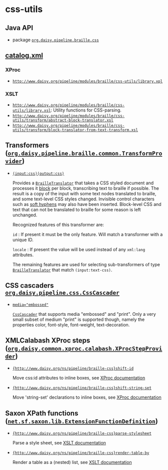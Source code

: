 # css-utils

## Java API

- package [`org.daisy.pipeline.braille.css`](java/org/daisy/pipeline/braille/css/)

## [catalog.xml](resources/META-INF/catalog.xml)

### XProc

- [`http://www.daisy.org/pipeline/modules/braille/css-utils/library.xpl`](resources/xml/library.xpl)

### XSLT

- [`http://www.daisy.org/pipeline/modules/braille/css-utils/library.xsl`](resources/xml/library.xsl): Utility functions for CSS-parsing.
- [`http://www.daisy.org/pipeline/modules/braille/css-utils/transform/abstract-block-translator.xsl`](resources/xml/transform/abstract-block-translator.xsl)
- [`http://www.daisy.org/pipeline/modules/braille/css-utils/transform/block-translator-from-text-transform.xsl`](resources/xml/transform/block-translator-from-text-transform.xsl)

## Transformers ([`org.daisy.pipeline.braille.common.TransformProvider`](http://daisy.github.io/pipeline/api/org/daisy/pipeline/braille/common/TransformProvider.html))

- [`(input:css)(output:css)`](java/org/daisy/pipeline/braille/css/impl/CSSBlockTransform.java)

  Provides a
  [`BrailleTranslator`](http://daisy.github.io/pipeline/api/org/daisy/pipeline/braille/common/BrailleTranslator.html)
  that takes a CSS styled document and processes it
  [block](https://www.w3.org/TR/2007/WD-css3-box-20070809/#block-level)
  per block, transcribing text to braille if possible. The result is a
  copy of the input with some text nodes translated to braille, and
  some text-level CSS styles changed. Invisible control characters
  such as [soft
  hyphens](https://www.unicode.org/reports/tr14/tr14-39.html#SoftHyphen)
  may also have been inserted. Block-level CSS and text that can not
  be translated to braille for some reason is left unchanged.

  Recognized features of this transformer are:

  `id`
  : If present it must be the only feature. Will match a transformer with a unique ID.

  `locale`
  : If present the value will be used instead of any `xml:lang` attributes.

  The remaining features are used for selecting sub-transformers of
  type
  [`BrailleTranslator`](http://daisy.github.io/pipeline/api/org/daisy/pipeline/braille/common/BrailleTranslator.html)
  that match `(input:text-css)`.
  
## CSS cascaders [`org.daisy.pipeline.css.CssCascader`](http://daisy.github.io/pipeline/api/org/daisy/pipeline/css/CssCascader.html)

- [`media="embossed"`](java/org/daisy/pipeline/braille/css/impl/BrailleCssCascader.java)

  [`CssCascader`](http://daisy.github.io/pipeline/api/org/daisy/pipeline/css/CssCascader.html)
  that supports media "embossed" and "print". Only a very small subset
  of medium "print" is supported though, namely the properties color,
  font-style, font-weight, text-decoration.

## XMLCalabash XProc steps ([`org.daisy.common.xproc.calabash.XProcStepProvider`](http://daisy.github.io/pipeline/api/org/daisy/common/xproc/calabash/XProcStepProvider.html))

- [`{http://www.daisy.org/ns/pipeline/braille-css}shift-id`](java/org/daisy/pipeline/braille/css/calabash/impl/CssShiftIdStep.java)

  Move css:id attributes to inline boxes, see [XProc documentation](resources/xml/shift-id.xpl)

- [`{http://www.daisy.org/ns/pipeline/braille-css}shift-string-set`](java/org/daisy/pipeline/braille/css/calabash/impl/CssShiftStringSetStep.java)

  Move 'string-set' declarations to inline boxes, see [XProc documentation](resources/xml/shift-string-set.xpl)

## Saxon XPath functions ([`net.sf.saxon.lib.ExtensionFunctionDefinition`](https://www.saxonica.com/html/documentation9.8/javadoc/net/sf/saxon/lib/ExtensionFunctionDefinition.html))

- [`{http://www.daisy.org/ns/pipeline/braille-css}parse-stylesheet`](java/org/daisy/pipeline/braille/css/saxon/impl/ParseStylesheetDefinition.java)

  Parse a style sheet, see [XSLT documentation](resources/xml/base.xsl)

- [`{http://www.daisy.org/ns/pipeline/braille-css}render-table-by`](java/org/daisy/pipeline/braille/css/saxon/impl/RenderTableByDefinition.java)

  Render a table as a (nested) list, see [XSLT documentation](resources/xml/library.xsl)


<link rev="dp2:doc" href="./"/>
<link rev="dp2:doc" href="java/org/daisy/pipeline/braille/css/impl/CSSBlockTransform.java"/>
<link rev="dp2:doc" href="java/org/daisy/pipeline/braille/css/impl/BrailleCssCascader.java"/>
<link rev="dp2:doc" href="java/org/daisy/pipeline/braille/css/calabash/impl/CssShiftIdStep.java"/>
<link rev="dp2:doc" href="java/org/daisy/pipeline/braille/css/calabash/impl/CssShiftStringSetStep.java"/>
<link rev="dp2:doc" href="java/org/daisy/pipeline/braille/css/saxon/impl/ParseStylesheetDefinition.java"/>
<link rev="dp2:doc" href="java/org/daisy/pipeline/braille/css/saxon/impl/RenderTableByDefinition.java"/>
<link rel="rdf:type" href="http://www.daisy.org/ns/pipeline/apidoc"/>

